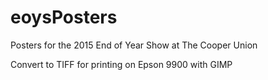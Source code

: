 # eoysPosters
Posters for the 2015 End of Year Show at The Cooper Union

Convert to TIFF for printing on Epson 9900 with GIMP
